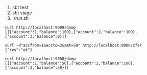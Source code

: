 1. sbt test
2. sbt stage
3. ./run.sh

```console
curl http://localhost:9000/dump
[[{"account":1,"balance":100},{"account":2,"balance":100},{"account":3,"balance":0}]]
```

```console
curl -d"accfrom=1&accto=3&amt=50" http://localhost:9000/xfer
{"res":"ok"}
```
```console
curl http://localhost:9000/dump
[[{"account":1,"balance":50},{"account":2,"balance":100},{"account":3,"balance":50}]]
```
